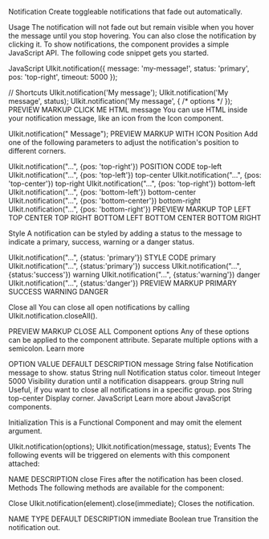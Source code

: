 Notification
Create toggleable notifications that fade out automatically.

Usage
The notification will not fade out but remain visible when you hover the message until you stop hovering. You can also close the notification by clicking it. To show notifications, the component provides a simple JavaScript API. The following code snippet gets you started.

JavaScript
UIkit.notification({
    message: 'my-message!',
    status: 'primary',
    pos: 'top-right',
    timeout: 5000
});

// Shortcuts
UIkit.notification('My message');
UIkit.notification('My message', status);
UIkit.notification('My message', { /* options */ });
PREVIEW
MARKUP
CLICK ME
HTML message
You can use HTML inside your notification message, like an icon from the Icon component.

UIkit.notification("<span uk-icon='icon: check'></span> Message");
PREVIEW
MARKUP
WITH ICON
Position
Add one of the following parameters to adjust the notification's position to different corners.

UIkit.notification("...", {pos: 'top-right'})
POSITION	CODE
top-left	UIkit.notification("...", {pos: 'top-left'})
top-center	UIkit.notification("...", {pos: 'top-center'})
top-right	UIkit.notification("...", {pos: 'top-right'})
bottom-left	UIkit.notification("...", {pos: 'bottom-left'})
bottom-center	UIkit.notification("...", {pos: 'bottom-center'})
bottom-right	UIkit.notification("...", {pos: 'bottom-right'})
PREVIEW
MARKUP
TOP LEFT  TOP CENTER  TOP RIGHT  BOTTOM LEFT BOTTOM CENTER  BOTTOM RIGHT

Style
A notification can be styled by adding a status to the message to indicate a primary, success, warning or a danger status.

UIkit.notification("...", {status: 'primary'})
STYLE	CODE
primary	UIkit.notification("...", {status:'primary'})
success	UIkit.notification("...", {status:'success'})
warning	UIkit.notification("...", {status:'warning'})
danger	UIkit.notification("...", {status:'danger'})
PREVIEW
MARKUP
PRIMARY  SUCCESS  WARNING  DANGER

Close all
You can close all open notifications by calling UIkit.notification.closeAll().

PREVIEW
MARKUP
CLOSE ALL
Component options
Any of these options can be applied to the component attribute. Separate multiple options with a semicolon. Learn more

OPTION	VALUE	DEFAULT	DESCRIPTION
message	String	false	Notification message to show.
status	String	null	Notification status color.
timeout	Integer	5000	Visibility duration until a notification disappears.
group	String	null	Useful, if you want to close all notifications in a specific group.
pos	String	top-center	Display corner.
JavaScript
Learn more about JavaScript components.

Initialization
This is a Functional Component and may omit the element argument.

UIkit.notification(options);
UIkit.notification(message, status);
Events
The following events will be triggered on elements with this component attached:

NAME	DESCRIPTION
close	Fires after the notification has been closed.
Methods
The following methods are available for the component:

Close
UIkit.notification(element).close(immediate);
Closes the notification.

NAME	TYPE	DEFAULT	DESCRIPTION
immediate	Boolean	true	Transition the notification out.
